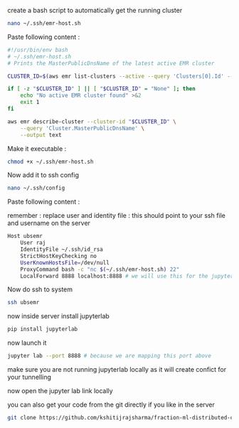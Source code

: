 create a bash script to automatically get the running cluster 
```bash
nano ~/.ssh/emr-host.sh
```

Paste following content : 


```bash
#!/usr/bin/env bash
# ~/.ssh/emr-host.sh
# Prints the MasterPublicDnsName of the latest active EMR cluster

CLUSTER_ID=$(aws emr list-clusters --active --query 'Clusters[0].Id' --output text 2>/dev/null)

if [ -z "$CLUSTER_ID" ] || [ "$CLUSTER_ID" = "None" ]; then
    echo "No active EMR cluster found" >&2
    exit 1
fi

aws emr describe-cluster --cluster-id "$CLUSTER_ID" \
    --query 'Cluster.MasterPublicDnsName' \
    --output text
```

Make it executable : 


```bash
chmod +x ~/.ssh/emr-host.sh
```

Now add it to ssh config 

```bash
nano ~/.ssh/config
```


Paste following content : 

remember : replace user and identity file : this should point to your ssh file and username on the server


```bash
Host ubsemr
    User raj
    IdentityFile ~/.ssh/id_rsa
    StrictHostKeyChecking no
    UserKnownHostsFile=/dev/null
    ProxyCommand bash -c "nc $(~/.ssh/emr-host.sh) 22"
    LocalForward 8888 localhost:8888 # we will use this for the jupyterlab
```

Now do ssh to system 

``` bash 
ssh ubsemr 
``` 

now inside server install jupyterlab 

```bash
pip install jupyterlab 
```

now launch it 

```bash 
jupyter lab --port 8888 # because we are mapping this port above 
```

make sure you are not running jupyterlab locally as it will create confict for your tunnelling 

now open the jupyter lab link locally 


you can also get your code from the git directly if you like in the server 

```bash
git clone https://github.com/kshitijrajsharma/fraction-ml-distributed-computing.git
```